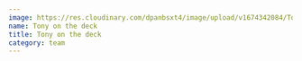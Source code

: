 ```yaml
---
image: https://res.cloudinary.com/dpanbsxt4/image/upload/v1674342084/Tonys/jido_old_sign_rfuvgx.jpg
name: Tony on the deck
title: Tony on the deck
category: team
---
```


